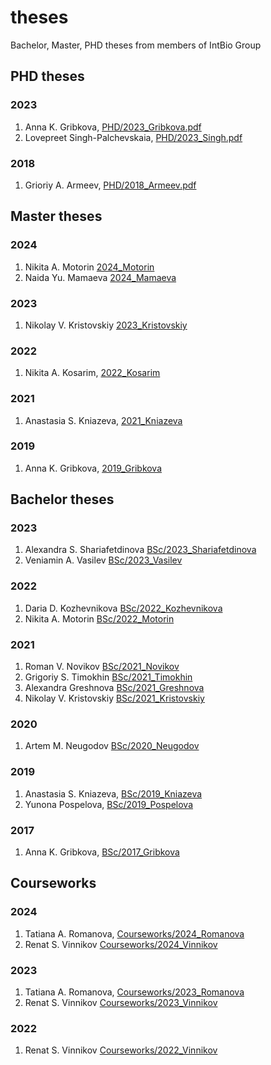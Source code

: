 # theses
Bachelor, Master, PHD theses from members of IntBio Group
## PHD theses
### 2023
1. Anna K. Gribkova, [PHD/2023_Gribkova.pdf](PHD/2023_Gribkova.pdf)
2. Lovepreet Singh-Palchevskaia, [PHD/2023_Singh.pdf](PHD/2023_Singh.pdf)

### 2018
1. Grioriy A. Armeev, [PHD/2018_Armeev.pdf](PHD/2018_Armeev.pdf)

## Master theses
### 2024
1. Nikita A. Motorin [2024_Motorin](MSc/2024_motorin)
2. Naida Yu. Mamaeva [2024_Mamaeva](MSc/2024_Mamaeva)
### 2023
1. Nikolay V. Kristovskiy [2023_Kristovskiy](MSc/2023_Kristovskiy)
### 2022
1. Nikita A. Kosarim, [2022_Kosarim](MSc/2022_Kosarim)
### 2021
1. Anastasia S. Kniazeva, [2021_Kniazeva](MSc/2021_Kniazeva)
### 2019
1. Anna K. Gribkova, [2019_Gribkova](MSc/2019_Gribkova)

## Bachelor theses
### 2023
1. Alexandra S. Shariafetdinova [BSc/2023_Shariafetdinova](BSc/2023_Shariafetdinova)
2. Veniamin A. Vasilev [BSc/2023_Vasilev](BSc/2023_Vasilev)
### 2022
1. Daria D. Kozhevnikova [BSc/2022_Kozhevnikova](BSc/2022_Kozhevnikova)
2. Nikita A. Motorin [BSc/2022_Motorin](BSc/2022_Motorin)
### 2021
1. Roman V. Novikov [BSc/2021_Novikov](BSc/2021_Novikov)
2. Grigoriy S. Timokhin [BSc/2021_Timokhin](BSc/2021_Timokhin)
3. Alexandra Greshnova [BSc/2021_Greshnova](BSc/2021_Greshnova)
4. Nikolay V. Kristovskiy [BSc/2021_Kristovskiy](BSc/2021_Kristovskiy)
### 2020
1. Artem M. Neugodov [BSc/2020_Neugodov](BSc/2020_Neugodov)
### 2019
1. Anastasia S. Kniazeva, [BSc/2019_Kniazeva](BSc/2019_Kniazeva)
2. Yunona Pospelova, [BSc/2019_Pospelova](BSc/2019_Pospelova)
### 2017
1. Anna K. Gribkova, [BSc/2017_Gribkova](BSc/2017_Gribkova)

## Courseworks
### 2024
1. Tatiana A. Romanova, [Courseworks/2024_Romanova](Courseworks/2024_Romanova)
2. Renat S. Vinnikov [Courseworks/2024_Vinnikov](Courseworks/2024_Vinnikov)
### 2023
1. Tatiana A. Romanova, [Courseworks/2023_Romanova](Courseworks/2023_Romanova)
2. Renat S. Vinnikov [Courseworks/2023_Vinnikov](Courseworks/2023_Vinnikov)
### 2022
1. Renat S. Vinnikov [Courseworks/2022_Vinnikov](Courseworks/2022_Vinnikov)

